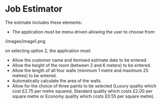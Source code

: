 # Job Estimator

The estimate includes these elements:

* The application must be menu-driven allowing the user to choose from:

/images/image1.png

on selecting option 2, the application must:

* Allow the customer name and itemised estimate date to be entered.
* Allow the height of the room (between 2 and 6 meters) to be entered.
* Allow the length of all four walls (minimum 1 metre and maximum 25 metres) to be entered.
* Automatically calculate the area of the walls.
* Allow for the choice of three paints to be selected (Luxury quality which cost £2.75 per metre squared, Standard quality which costs £2.00 per square metre or Economy quality which costs £0.55 per square metre).
